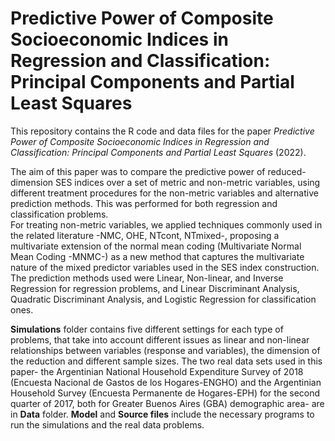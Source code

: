 # Predictive Power of Composite Socioeconomic Indices in Regression and Classification: Principal Components and Partial Least Squares
This repository contains the R code and data files for the paper *Predictive Power of Composite Socioeconomic Indices in Regression and Classification: Principal Components and Partial Least Squares* (2022).

The aim of this paper was to compare the predictive power of reduced-dimension SES indices over a set of metric and non-metric variables, using different treatment procedures for the non-metric variables and alternative prediction methods. This was performed for both regression and classification problems.  
For treating non-metric variables, we applied techniques commonly used in the related literature -NMC, OHE, NTcont, NTmixed-, proposing a multivariate extension of the normal mean coding (Multivariate Normal Mean Coding -MNMC-) as a new method that captures the multivariate nature of the mixed predictor variables used in the SES index construction. The prediction methods used were Linear, Non-linear, and Inverse Regression for regression problems, and Linear Discriminant Analysis, Quadratic Discriminant Analysis, and Logistic Regression for classification ones.

**Simulations** folder contains five different settings for each type of problems, that take into account different issues as linear and non-linear relationships between variables (response and variables), the dimension of the reduction and different sample sizes. The two real data sets used in this paper- the Argentinian National Household Expenditure Survey of 2018 (Encuesta Nacional de Gastos de los Hogares-ENGHO) and the Argentinian Household Survey (Encuesta Permanente de Hogares-EPH) for the second quarter of 2017, both for Greater Buenos Aires (GBA) demographic area- are in **Data** folder. **Model** and **Source files** include the necessary programs to run the simulations and the real data problems.
